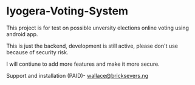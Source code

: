 # Iyogera-Voting-System
This project is for test on possible unversity elections online voting using android app.

This is just the backend, development is still active, please don't use because of security risk.

I will contiune to add more features and make it more secure.

Support and installation (PAID)- wallace@bricksevers.ng
